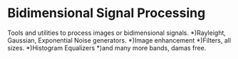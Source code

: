 # Bidimensional Signal Processing

Tools and utilities to process images or bidimensional signals.
*)Rayleight, Gaussian, Exponential Noise generators.
*)Image enhancement
*)Filters, all sizes.
*)Histogram Equalizers
*)and many more bands, damas free.
